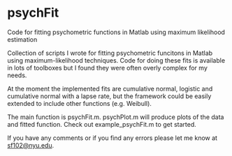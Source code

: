 psychFit
========

Code for fitting psychometric functions in Matlab using maximum likelihood estimation

Collection of scripts I wrote for fitting psychometric funcitons in Matlab using maximum-likelihood techniques. Code for doing these fits is available in lots of toolboxes but I found they were often overly complex for my needs.

At the moment the implemented fits are cumulative normal, logistic and cumulative normal with a lapse rate, but the framework could be easily extended to include other functions (e.g. Weibull).

The main function is psychFit.m. psychPlot.m will produce plots of the data and fitted function. Check out example_psychFit.m to get started.

If you have any comments or if you find any errors please let me know at sf102@nyu.edu.
